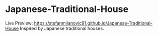 # Japanese-Traditional-House
Live Preview: https://stefanmilanovic91.github.io/Japanese-Traditional-House
Inspired by Japanese traditional houses.
